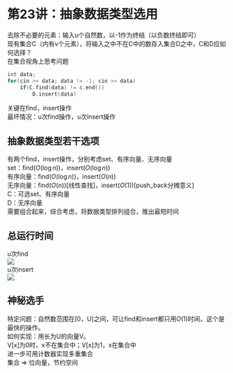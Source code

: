 # 第23讲：抽象数据类型选用
去除不必要的元素：输入u个自然数，以-1作为终结（以负数终结即可）  
现有集合C（内有v个元素），将输入之中不在C中的数存入集合D之中，C和D应如何选择？  
在集合视角上思考问题  
```c++
int data;
for(cin >> data; data != -1; cin >> data)
    if(C.find(data) != c.end())
        D.insert(data)
```
关键在find，insert操作  
最坏情况：u次find操作，u次insert操作  
## 抽象数据类型若干选项
有两个find，insert操作，分别考虑set、有序向量、无序向量  
set：find($O(\log n)$)，insert($O(\log n)$)  
有序向量：find($O(\log n)$)，insert($O(n)$)   
无序向量：find($O(n)$)[线性查找]，insert($O(1)$)[push_back分摊意义]   
C：可选set、有序向量  
D：无序向量  
需要组合起来，综合考虑，将数据类型排列组合，推出最短时间
## 总运行时间
u次find  
<img src="http://latex.codecogs.com/gif.latex?\left%20\{%20\begin{array}{c}%20O(1)%20\Rightarrow%20uc=O(u)\\%20O(\log%20n)%20\Rightarrow%20uc%20\log%20v=O(u\log%20v)%20\\%20O(n)%20\Rightarrow%20ucv%20=%20O(uv)%20\end{array}\right."/>    
u次insert  
<img src="http://latex.codecogs.com/gif.latex?\left%20\{%20\begin{array}{c}%20O(1)%20\Rightarrow%20\sum_{j=1}^uc=O(u)\\%20O(\log%20n)%20\Rightarrow%20\sum_{j=1}^uc\log%20j=O(u\log%20u)%20\\%20O(n)%20\Rightarrow%20\sum_{j=1}^ucj%20=%20O(u^2)%20\end{array}\right."/>    
## 神秘选手
特定问题：自然数范围在[0，U]之间，可让find和insert都只用$O(1)$时间，这个是最快的操作。  
如何实现：用长为U的向量V。  
V[x]为0时，x不在集合中；V[x]为1，x在集合中  
进一步可用计数器实现多重集合  
集合 $\Rightarrow$ 位向量，节约空间
